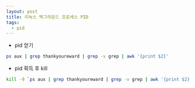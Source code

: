 ```yaml
---
layout: post
title: 리눅스 백그라운드 프로세스 PID
tags:
  - pid
---
```


- pid 얻기

```bash
ps aux | grep thankyoureward | grep -v grep | awk '{print $2}'
```

- pid 획득 후 kill

```bash
kill -9 `ps aux | grep thankyoureward | grep -v grep | awk '{print $2}'`
```
